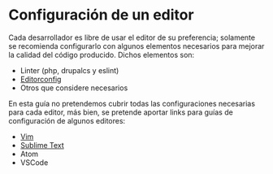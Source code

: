 # Configuración de un editor

Cada desarrollador es libre de usar el editor de su preferencia; solamente se recomienda configurarlo con algunos elementos necesarios para mejorar la calidad del código producido.
Dichos elementos son:
- Linter (php, drupalcs y eslint)
- [Editorconfig](http://editorconfig.org)
- Otros que considere necesarios

En esta guía no pretendemos cubrir todas las configuraciones necesarias para cada editor, más bien, se pretende aportar links para guías de configuración de algunos editores:

* [Vim](https://www.drupal.org/node/29325)
* [Sublime Text](https://www.drupal.org/node/1346890)
* Atom
* VSCode
